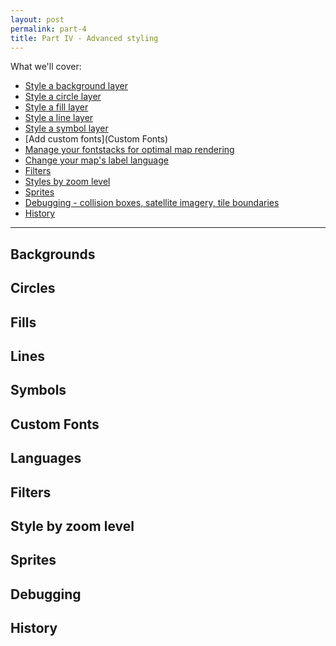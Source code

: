```yaml
---
layout: post
permalink: part-4
title: Part IV - Advanced styling
---
```

What we'll cover:

- [Style a background layer](Backgrounds)
- [Style a circle layer](Circles)
- [Style a fill layer](Fills)
- [Style a line layer](Lines)
- [Style a symbol layer](Symbols)
- [Add custom fonts](Custom Fonts)
- [Manage your fontstacks for optimal map rendering]()
- [Change your map's label language](Languages)
- [Filters](Filters)
- [Styles by zoom level ](Style-by-zoom-level)
- [Sprites](Sprites)
- [Debugging - collision boxes, satellite imagery, tile boundaries](Debugging)
- [History](History)

<hr>

## Backgrounds

## Circles

## Fills

## Lines

## Symbols

## Custom Fonts

## Languages

## Filters

## Style by zoom level

## Sprites

## Debugging

## History
















